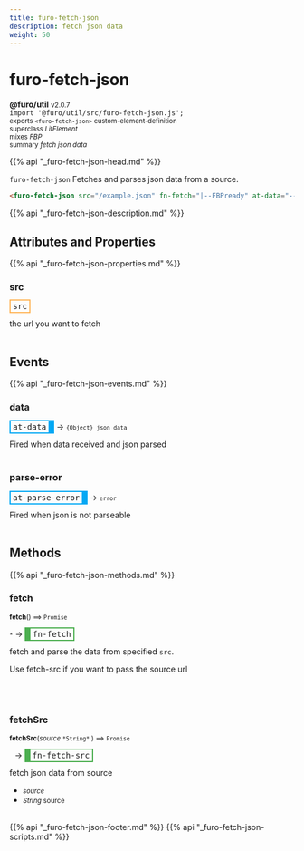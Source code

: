 ```yaml
---
title: furo-fetch-json
description: fetch json data
weight: 50
---
```


# furo-fetch-json
**@furo/util** <small>v2.0.7</small>
<br>`import '@furo/util/src/furo-fetch-json.js';`<small>
<br>exports `<furo-fetch-json>` custom-element-definition
<br>superclass *LitElement*
<br> mixes *FBP*</small>
<br><small>summary *fetch json data*</small>

{{% api "_furo-fetch-json-head.md" %}}

`furo-fetch-json`
 Fetches and parses json data from a source.

 ```html
 <furo-fetch-json src="/example.json" fn-fetch="|--FBPready" at-data="--contentReceived"></furo-fetch-json>
 ```

{{% api "_furo-fetch-json-description.md" %}}


## Attributes and Properties
{{% api "_furo-fetch-json-properties.md" %}}





### **src**

<span  style="border-width:2px; border-style: solid;border-color:  rgb(255, 182, 91);font-family:monospace; padding:2px 4px;">src</span>
</small>

the url you want to fetch
<br><br>
## Events
{{% api "_furo-fetch-json-events.md" %}}

### **data**
<span  style="border-width:2px 10px 2px 2px; border-style: solid;border-color:  rgb(2, 168, 244);font-family:monospace; padding:2px 4px;">at-data</span>
→ <small>`{Object} json data`</small>

 Fired when data received and json parsed
<br><br>
### **parse-error**
<span  style="border-width:2px 10px 2px 2px; border-style: solid;border-color:  rgb(2, 168, 244);font-family:monospace; padding:2px 4px;">at-parse-error</span>
→ <small>`error`</small>

 Fired when json is not parseable
<br><br>

## Methods
{{% api "_furo-fetch-json-methods.md" %}}


### **fetch**
<small>**fetch**() ⟹ `Promise`</small>

<small>`*`</small> →
<span  style="border-width:2px 2px 2px 10px; border-style: solid;border-color:  rgb(76, 175, 80);font-family:monospace; padding:2px 4px;">fn-fetch</span>

fetch and parse the data from specified `src`.

Use fetch-src if you want to pass the source url

<br><br>

### **fetchSrc**
<small>**fetchSrc**(*source* `` *String* `` ) ⟹ `Promise`</small>

<small>`` `` </small> →
<span  style="border-width:2px 2px 2px 10px; border-style: solid;border-color:  rgb(76, 175, 80);font-family:monospace; padding:2px 4px;">fn-fetch-src</span>

fetch json data from source

- <small>*source* </small>
- <small>*String* source</small>
<br><br>





{{% api "_furo-fetch-json-footer.md" %}}
{{% api "_furo-fetch-json-scripts.md" %}}
